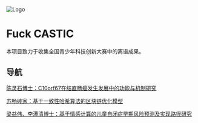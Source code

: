 ![Logo](https://cdn.jsdelivr.net/gh/fuck-castic/fuck-castic.github.io@master/static/images/logo.png)

# Fuck CASTIC

本项目致力于收集全国青少年科技创新大赛中的离谱成果。

## 导航
[陈灵石博士：C10orf67在结直肠癌发生发展中的功能与机制研究](/SubjectDetail/77240)

[苏畅砖家：基于一致性哈希算法的区块链优化模型](/SubjectDetail/70489)

[梁益伟、李潭清博士：基于情感计算的儿童自闭症早期风险预测及实现路径研究](/SubjectDetail/76185)
